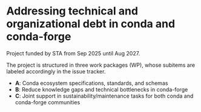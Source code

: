# Addressing technical and organizational debt in conda and conda-forge

Project funded by STA from Sep 2025 until Aug 2027.

The project is structured in three work packages (WP), whose subitems are labeled accordingly in the issue tracker.

* **A**: Conda ecosystem specifications, standards, and schemas
* **B**: Reduce knowledge gaps and technical bottlenecks in conda-forge
* **C**: Joint support in sustainability/maintenance tasks for both conda and conda-forge communities
